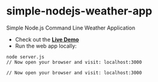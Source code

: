 # simple-nodejs-weather-app
Simple Node.js Command Line Weather Application

* Check out the **[Live Demo](https://fathomless-hamlet-64169.herokuapp.com/)**
* Run the web app locally:
```
node server.js
// Now open your browser and visit: localhost:3000

// Now open your browser and visit: localhost:3000


